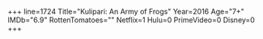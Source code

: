 +++
line=1724
Title="Kulipari: An Army of Frogs"
Year=2016
Age="7+"
IMDb="6.9"
RottenTomatoes=""
Netflix=1
Hulu=0
PrimeVideo=0
Disney=0
+++

